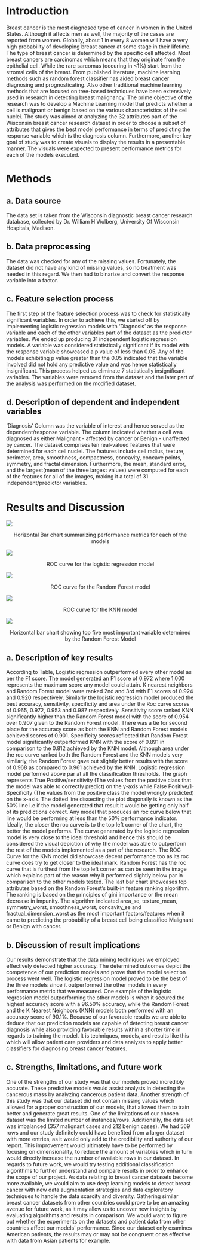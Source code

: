 # Introduction
Breast cancer is the most diagnosed type of cancer in women in the United States. Although it affects men as well, the majority of the cases are reported from women. Globally, about 1 in every 8 women will have a very high probability of developing breast cancer at some stage in their lifetime. The type of breast cancer is determined by the specific cell affected. Most breast cancers are carcinomas which means that they originate  from the epithelial cell. While the rare sarcomas (occuring in <1%) start from the stromal cells of the breast. From published literature, machine learning methods such as random forest classifier has aided breast cancer diagnosing and prognosticating. Also other traditional machine learning methods that are focused on tree-based techniques have been extensively used in research in detecting breast malignancy.
The prime objective of the research was to develop a Machine Learning model that predicts whether a cell is malignant or benign based on the various characteristics of the cell nuclei. The study was aimed at analyzing the 32 attributes part of the Wisconsin breast cancer research dataset in order to choose a subset of attributes that gives the best model performance in terms of predicting the response variable which is the diagnosis column. Furthermore, another key goal of study was to create visuals to display the results in a presentable manner. The visuals were expected to present performance metrics for each of the models executed. 

# Methods
## a. Data source
The data set is taken from the Wisconsin diagnostic breast cancer research database, collected by Dr. William H Wolberg, University Of Wisconsin Hospitals, Madison. 
## b. Data preprocessing
The data was checked for any of the missing values. Fortunately, the dataset did not have any kind of missing values, so no treatment was needed in this regard. We then had to binarize and convert the response variable into a factor. 
##  c. Feature selection process
The first step of the feature selection process was to check for statistically significant variables. In order to achieve this, we started off by implementing logistic regression models with ‘Diagnosis’ as the response variable and each of the other variables part of the dataset as the predictor variables. We ended up producing 31 independent logistic regression models. A variable was considered statistically significant if its model with the response variable showcased a p value of less than 0.05. Any of the models exhibiting p value greater than the 0.05  indicated that the variable involved did not hold any predictive value and was hence statistically insignificant. This process helped us eliminate 7 statistically insignificant variables. The variables were removed from the dataset and the later part of the analysis was performed on the modified dataset. 
## d.	Description of dependent and independent variables
‘Diagnosis’ Column was the variable of interest and hence served as the dependent/response variable. The column indicated whether a cell was diagnosed as either Malignant - affected by cancer or Benign - unaffected by cancer. The dataset comprises ten real-valued features that were determined for each cell nuclei. The features include cell radius, texture, perimeter, area, smoothness, compactness, concavity, concave points, symmetry, and fractal dimension. Furthermore, the mean, standard error, and the largest(mean of the three largest values) were computed for each of the features for all of the images, making it a total of 31 independent/predictor variables. 

# Results and Discussion

![](performance_comparisions.png)
<p align="center">Horizontal Bar chart summarizing performance metrics for each of the models </p>

![](roc_logistic_reg.jpeg)
<p align="center">ROC curve for the logistic regression model </p>

![](rf_auc.png)
<p align="center">ROC curve for the Random Forest model </p>

![](roc_knn.jpeg)
<p align="center">ROC curve for the KNN model </p>

![](rf_importance_var.jpeg)
<p align="center">Horizontal bar chart showing top five most important variable determined by the Random Forest Model</p>



## a. Description of key results
According to Table, Logistic regression outperformed every other model as per the F1 score. The model generated an F1 score of 0.972 where 1.000 represents the maximum score any model could attain. K nearest neighbors  and Random Forest model were ranked 2nd and 3rd with F1 scores of 0.924 and 0.920 respectively. Similarly the logistic regression model produced the best accuracy, sensitivity, specificity and area under the Roc curve scores of 0.965, 0.972, 0.953 and 0.987 respectively. Sensitivity score ranked KNN significantly higher than the Random Forest model with the score of 0.954 over 0.907 given to the Random Forest model. There was a tie for second place for the accuracy score as both the KNN and Random Forest models achieved scores of 0.901. Specificity scores reflected that Random Forest model significantly outperformed KNN with the score of 0.891 in comparison to the 0.812 achieved by the KNN model. Although area under the roc curve ranked both the Random Forest and the KNN models very similarly, the Random Forest gave out slightly better results with the score of 0.968 as compared to 0.961 achieved by the KNN.
Logistic regression model performed above par at all the classification thresholds. The graph represents True Positive/sensitivity (The values from the positive class that the model was able to correctly predict) on the y-axis while False Positive/1-Specificity (The values from the positive class the model wrongly predicted) on the x-axis. The dotted line dissecting the plot diagonally is known as the 50% line i.e if the model generated that result it would be getting only half of its predictions correct. Any model that produces an roc curve below that line would be performing at less than the 50% performance indicator. Ideally, the closer the roc curve is to the top left corner of the chart, the better the model performs. The curve generated by the logistic regression model is very close to the ideal threshold and hence this should be considered the visual depiction of why the model was able to outperform the rest of the models implemented as a part of the research.  The ROC Curve for the KNN model did showcase decent performance too as its roc curve does try to get closer to the ideal mark. Random Forest has the roc curve that is furthest from the top left corner as can be seen in the image which explains part of the reason why it performed slightly below par in comparison to the other models tested. 
The last bar chart showcases top attributes based on the Random Forest’s built-in feature ranking algorithm. The ranking is based on the principles of gini importance or the mean decrease in impunity. The algorithm indicated area_se, texture_mean, symmetry_worst, smoothness_worst, concavity_se and fractual_dimension_worst as the most important factors/features when it came to predicting the probability of a breast cell being classified Malignant or Benign with cancer. 

## b. Discussion of result implications
Our results demonstrate that the data mining techniques we employed effectively detected higher accuracy. The determined outcomes depict the competence of our prediction models and prove that the model selection process went well. The logistic regression model proved to be the best of the three models since it outperformed the other models in every performance metric that we measured. One example of the logistic regression model outperforming the other models is when it secured the highest accuracy score with a 96.50% accuracy, while the Random Forest and the K Nearest Neighbors (KNN) models both performed with an accuracy score of 90.1%. Because of our favorable results we are able to deduce that our prediction models are capable of detecting breast cancer diagnosis while also providing favorable results within a shorter time in regards to training the model. It is techniques, models, and results like this which will allow patient care providers and data analysts to apply better classifiers for diagnosing breast cancer features. 

## c.	Strengths, limitations, and future work
One of the strengths of our study was that our models proved incredibly accurate. These predictive models would assist analysts in detecting the cancerous mass by analyzing cancerous patient data. Another strength of this study was that our dataset did not contain missing values which allowed for a proper construction of our models, that allowed them to train better and generate great results. One of the limitations of our chosen dataset was the limited number of instances/rows. Additionally, the data set was imbalanced (357 malignant cases and 212 benign cases). We had 569 rows and our study definitely could have benefited from a larger dataset with more entries, as it would only add to the credibility and authority of our report. This improvement would ultimately have to be performed by focusing on dimensionality, to reduce the amount of variables which in turn would directly increase the number of available rows in our dataset. In regards to future work, we would try testing additional classification algorithms to further understand and compare results in order to enhance the scope of our project. As data relating to breast cancer datasets become more available, we would aim to use deep learning models to detect breast cancer with new data augmentation strategies and data exploratory techniques to handle the data scarcity and diversity. Gathering similar breast cancer datasets from other countries could prove to be an amazing avenue for future work, as it may allow us to uncover new insights by evaluating algorithms and results in comparison. We would want to figure out whether the experiments on the datasets and patient data from other countries affect our models’ performance. Since our dataset only examines American patients, the results may or may not be congruent or as effective with data from Asian patients for example.



